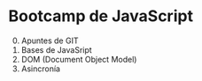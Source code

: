 # Bootcamp de JavaScript
0. Apuntes de GIT
1. Bases de JavaSript
2. DOM (Document Object Model)
3. Asincronía
